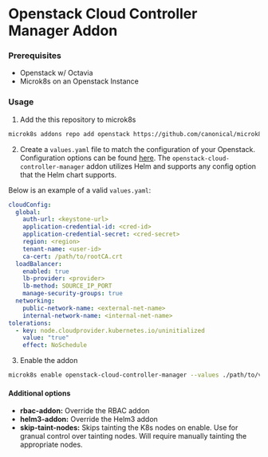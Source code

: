 # Openstack Cloud Controller Manager Addon

### Prerequisites
- Openstack w/ Octavia
- Microk8s on an Openstack Instance

### Usage
1. Add the this repository to microk8s
```bash
microk8s addons repo add openstack https://github.com/canonical/microk8s-openstack-addons.git
```

2. Create a `values.yaml` file to match the configuration of your Openstack.  Configuration options can be found [here](https://github.com/kubernetes/cloud-provider-openstack/blob/master/docs/openstack-cloud-controller-manager/using-openstack-cloud-controller-manager.md).  The `openstack-cloud-controller-manager` addon utilizes Helm and supports any config option that the Helm chart supports.

Below is an example of a valid `values.yaml`:

```yaml
cloudConfig:
  global:
    auth-url: <keystone-url>
    application-credential-id: <cred-id>
    application-credential-secret: <cred-secret>
    region: <region>
    tenant-name: <user-id>
    ca-cert: /path/to/rootCA.crt
  loadBalancer:
    enabled: true
    lb-provider: <provider>
    lb-method: SOURCE_IP_PORT
    manage-security-groups: true
  networking:
    public-network-name: <external-net-name>
    internal-network-name: <internal-net-name>
tolerations:
  - key: node.cloudprovider.kubernetes.io/uninitialized
    value: "true"
    effect: NoSchedule
```

 3. Enable the addon
```bash
microk8s enable openstack-cloud-controller-manager --values ./path/to/values.yaml
```

#### Additional options
- **rbac-addon:** Override the RBAC addon 
- **helm3-addon:** Override the Helm3 addon
- **skip-taint-nodes:** Skips tainting the K8s nodes on enable.  Use for granual control over tainting nodes.  Will require manually tainting the appropriate nodes.
